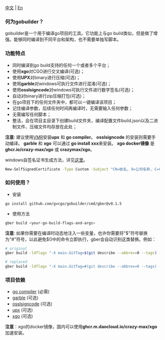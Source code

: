 [中文](https://github.com/gvcgo/gobuilder/blob/main/docs/README_CN.md) | [En](https://github.com/gvcgo/gobuilder)
### 何为gobuilder？

gobuilder是一个用于编译go项目的工具。它功能上与go build类似，但是做了增强。能够同时编译到不同平台和架构，也不需要单独写脚本。

### 功能特点

- 同时编译到go build支持的任何一个或者多个平台；
- 使用**xgo**对CGO进行交叉编译(可选)；
- 使用**UPX**对binary进行压缩(可选)；
- 使用**garble**对windows可执行文件进行混淆(可选)；
- 使用**osslsigncode**对windows可执行文件进行数字签名(可选)；
- 自动对binary进行zip压缩打包(可选)；
- 在go项目下的任何文件夹中，都可以一键编译该项目；
- 记住编译参数，后续任何时间再编译时，无需要输入任何参数；
- 无需编写任何脚本；
- 整洁，会在项目主目录下创建build文件夹，编译配置文件build.json以及二进制文件、压缩文件均存放在此处；

**注意**: 建议使用[VMR](https://github.com/gvcgo/version-manager)安装**upx** 和 **go compiler**。 **osslsigncode** 的安装则需要手动编译。 **garble** 和 **xgo** 可以通过 **go install xxx**来安装。 **xgo docker镜像** 是 **ghcr.io/crazy-max/xgo** 或 **crazymax/xgo**。

windows自签名证书生成方法，详见[这里](https://blog.csdn.net/Think88666/article/details/125947720)。

```bash
New-SelfSignedCertificate -Type Custom -Subject "CN=姓名, O=公司名称, C=CN, L=上海, S=上海" -KeyUsage DigitalSignature -FriendlyName "MailTool" -CertStoreLocation "Cert:\CurrentUser\My" -TextExtension @("2.5.29.37={text}1.3.6.1.5.5.7.3.3", "2.5.29.19={text}") -NotAfter (Get-Date).AddYears(10)
```

### 如何使用？

- 安装

```bash
go install github.com/gvcgo/gobuilder/cmd/gber@v0.1.5
```

- 使用方法

```bash
gber build <your-go-build-flags-and-args>
```

**注意**: 如果你需要在编译时动态地注入一些变量，也许你需要将"$"符号替换为"#"符号，以此避免$()中的命令立即执行，gber会自动识别这类替换。例如：

```bash
# original
gber build -ldflags "-X main.GitTag=$(git describe --abbrev=0 --tags) -X main.GitHash=$(git show -s --format=%H)  -s -w" ./cmd/vmr/

# replaced
gber build -ldflags "-X main.GitTag=#(git describe --abbrev=0 --tags) -X main.GitHash=#(git show -s --format=%H)  -s -w" ./cmd/vmr
```

### 项目依赖

- [go compiler](https://go.dev/dl/) (必需)
- [garble](https://github.com/burrowers/garble) (可选)
- [osslsigncode](https://github.com/mtrojnar/osslsigncode) (可选)
- [upx](https://github.com/upx/upx) (可选)
- [xgo](https://github.com/crazy-max/xgo) (可选)

**注意**：xgo的docker镜像，国内可以使用**ghcr.m.daocloud.io/crazy-max/xgo**加速安装。
